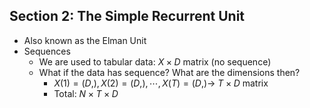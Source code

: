 ## Section 2: The Simple Recurrent Unit

- Also known as the Elman Unit
- Sequences
  - We are used to tabular data: $X \times D$ matrix (no sequence)
  - What if the data has sequence? What are the dimensions then?
    - $X(1) = (D,), X(2)=(D,), \cdots, X(T)=(D,) \rightarrow$ $T \times D$ matrix
    - Total: $N \times T \times D$

